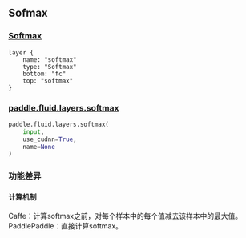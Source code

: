 ## Sofmax


### [Softmax](http://caffe.berkeleyvision.org/tutorial/layers/softmax.html)
```
layer {
    name: "softmax"
    type: "Softmax"
    bottom: "fc"
    top: "softmax"	
}
```


### [paddle.fluid.layers.softmax](http://paddlepaddle.org/documentation/docs/zh/1.3/api_cn/layers_cn.html#permalink-163-softmax)
```python
paddle.fluid.layers.softmax(
    input, 
    use_cudnn=True, 
    name=None
)
```  

### 功能差异
#### 计算机制
Caffe：计算softmax之前，对每个样本中的每个值减去该样本中的最大值。                 
PaddlePaddle：直接计算softmax。
